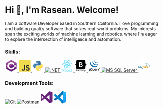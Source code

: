 <h1>Hi 👋, I'm Rasean. Welcome!</h1>
<p>I am a Software Developer based in Southern California. I love programming and building quality software that solves real-world problems. My interests span the exciting worlds of machine learning and robotics, where I'm eager to explore the intersection of intelligence and automation.</p>

<h3 align="left">Skills:</h3>
<p align="left">
   <a href="https://www.w3schools.com/cs/" target="_blank" rel="noreferrer">
      <img src="https://raw.githubusercontent.com/devicons/devicon/master/icons/csharp/csharp-original.svg" alt="C#" width="40" height="40"/>
   </a>
   <a href="https://developer.mozilla.org/en-US/docs/Web/JavaScript" target="_blank" rel="noreferrer">
      <img src="https://raw.githubusercontent.com/devicons/devicon/master/icons/javascript/javascript-original.svg" alt="JavaScript" width="40" height="40"/>
   </a>
   <a href="https://www.python.org" target="_blank" rel="noreferrer">
      <img src="https://raw.githubusercontent.com/devicons/devicon/master/icons/python/python-original.svg" alt="Python" width="40" height="40"/>
   </a>
   <a href="https://dotnet.microsoft.com/" target="_blank" rel="noreferrer">
      <img src="https://cdn.jsdelivr.net/gh/devicons/devicon/icons/dot-net/dot-net-plain-wordmark.svg" alt=".NET" width="40" height="40"/>
   </a>
   <a href="https://reactjs.org/" target="_blank" rel="noreferrer">
      <img src="https://raw.githubusercontent.com/devicons/devicon/master/icons/react/react-original-wordmark.svg" alt="React" width="40" height="40"/>
   </a>
   <a href="https://getbootstrap.com" target="_blank" rel="noreferrer">
      <img src="https://raw.githubusercontent.com/devicons/devicon/master/icons/bootstrap/bootstrap-plain-wordmark.svg" alt="Bootstrap" width="40" height="40"/>
   </a>
   <a href="https://jquery.com/" target="_blank" rel="noreferrer">
      <img src="https://raw.githubusercontent.com/devicons/devicon/master/icons/jquery/jquery-original-wordmark.svg" alt="jQuery" width="40" height="40"/>
   </a>
   <a href="https://www.microsoft.com/en-us/sql-server" target="_blank" rel="noreferrer">
      <img src="https://www.svgrepo.com/show/303229/microsoft-sql-server-logo.svg" alt="MS SQL Server" width="40" height="40"/>
   </a>
   <a href="https://www.mysql.com/" target="_blank" rel="noreferrer">
      <img src="https://raw.githubusercontent.com/devicons/devicon/master/icons/mysql/mysql-original-wordmark.svg" alt="MySQL" width="40" height="40"/>
   </a>
</p>

<h3 align="left">Development Tools:</h3>
<p align="left">
   <a href="https://git-scm.com/" target="_blank" rel="noreferrer">
      <img src="https://www.vectorlogo.zone/logos/git-scm/git-scm-icon.svg" alt="Git" width="40" height="40"/>
   </a>
   <a href="https://postman.com" target="_blank" rel="noreferrer">
      <img src="https://www.vectorlogo.zone/logos/getpostman/getpostman-icon.svg" alt="Postman" width="40" height="40"/>
   </a>
   <a href="https://visualstudio.microsoft.com/" target="_blank" rel="noreferrer">
      <img src="https://raw.githubusercontent.com/devicons/devicon/master/icons/visualstudio/visualstudio-plain.svg" alt="Visual Studio" width="40" height="40"/>
   </a>
   <a href="https://code.visualstudio.com/" target="_blank" rel="noreferrer">
      <img src="https://raw.githubusercontent.com/devicons/devicon/master/icons/vscode/vscode-original.svg" alt="Visual Studio Code" width="40" height="40"/>
   </a>
</p>
